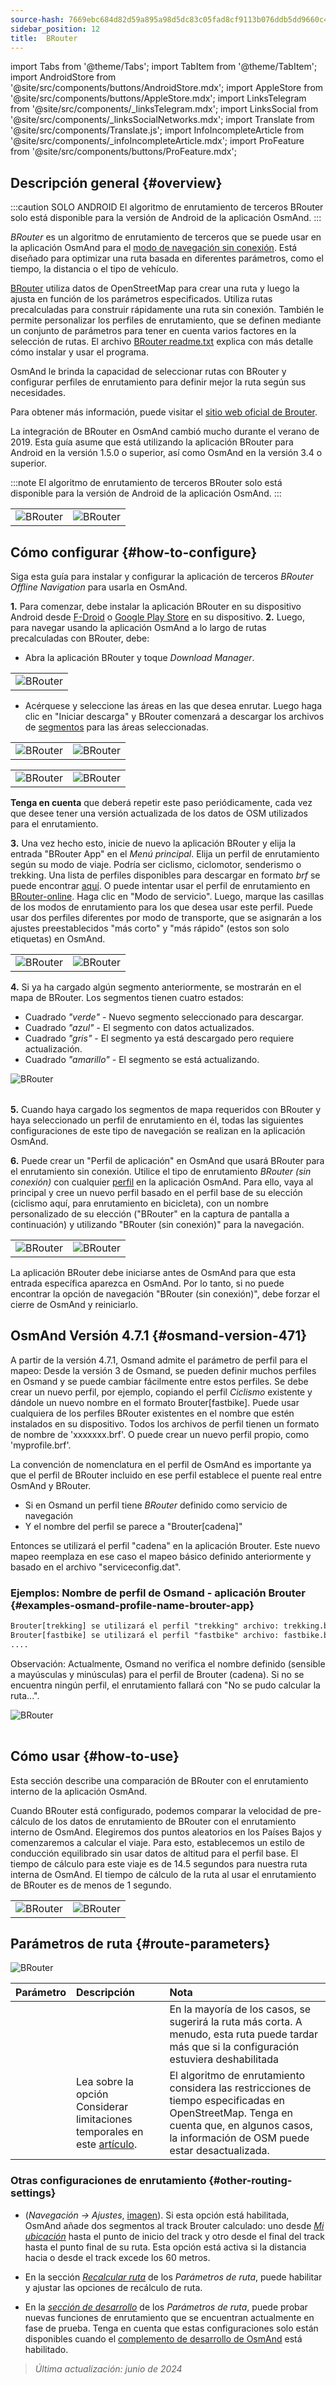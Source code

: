 ```yaml
---
source-hash: 7669ebc684d82d59a895a98d5dc83c05fad8cf9113b076ddb5dd9660c461ce5e
sidebar_position: 12
title:  BRouter
---
```

import Tabs from '@theme/Tabs';
import TabItem from '@theme/TabItem';
import AndroidStore from '@site/src/components/buttons/AndroidStore.mdx';
import AppleStore from '@site/src/components/buttons/AppleStore.mdx';
import LinksTelegram from '@site/src/components/_linksTelegram.mdx';
import LinksSocial from '@site/src/components/_linksSocialNetworks.mdx';
import Translate from '@site/src/components/Translate.js';
import InfoIncompleteArticle from '@site/src/components/_infoIncompleteArticle.mdx';
import ProFeature from '@site/src/components/buttons/ProFeature.mdx';




## Descripción general {#overview}

:::caution SOLO ANDROID
El algoritmo de enrutamiento de terceros BRouter solo está disponible para la versión de Android de la aplicación OsmAnd.
:::

*BRouter* es un algoritmo de enrutamiento de terceros que se puede usar en la aplicación OsmAnd para el [modo de navegación sin conexión](../guidance/navigation-settings.md#navigation-type). Está diseñado para optimizar una ruta basada en diferentes parámetros, como el tiempo, la distancia o el tipo de vehículo.

[BRouter](http://brouter.de/) utiliza datos de OpenStreetMap para crear una ruta y luego la ajusta en función de los parámetros especificados. Utiliza rutas precalculadas para construir rápidamente una ruta sin conexión. También le permite personalizar los perfiles de enrutamiento, que se definen mediante un conjunto de parámetros para tener en cuenta varios factores en la selección de rutas. El archivo [BRouter readme.txt](http://brouter.de/brouter/readme.txt) explica con más detalle cómo instalar y usar el programa.

OsmAnd le brinda la capacidad de seleccionar rutas con BRouter y configurar perfiles de enrutamiento para definir mejor la ruta según sus necesidades.

Para obtener más información, puede visitar el [sitio web oficial de Brouter](http://www.brouter.de/brouter/algorithm.html).

La integración de BRouter en OsmAnd cambió mucho durante el verano de 2019. Esta guía asume que está utilizando la aplicación BRouter para Android en la versión 1.5.0 o superior, así como OsmAnd en la versión 3.4 o superior.

:::note
El algoritmo de enrutamiento de terceros BRouter solo está disponible para la versión de Android de la aplicación OsmAnd.
:::


<table class="blogimage">
    <tr>
        <td><img src={require('@site/static/img/navigation/third/BRouter_overview.png').default} alt="BRouter"/></td>
        <td><img src={require('@site/static/img/navigation/third/BRouter_overview2.png').default} alt="BRouter"/></td>
    </tr>
</table>


## Cómo configurar {#how-to-configure}

Siga esta guía para instalar y configurar la aplicación de terceros *BRouter Offline Navigation* para usarla en OsmAnd.

**1.** Para comenzar, debe instalar la aplicación BRouter en su dispositivo Android desde [F-Droid](https://f-droid.org/packages/btools.routingapp) o [Google Play Store](https://play.google.com/store/apps/details?id=btools.routingapp) en su dispositivo.
**2.** Luego, para navegar usando la aplicación OsmAnd a lo largo de rutas precalculadas con BRouter, debe:


  - Abra la aplicación BRouter y toque *Download Manager*.

<table class="blogimage">
    <tr>
        <td><img src={require('@site/static/img/navigation/third/prof19.png').default} alt="BRouter"/></td>
    </tr>
</table>

  - Acérquese y seleccione las áreas en las que desea enrutar. Luego haga clic en "Iniciar descarga" y BRouter comenzará a descargar los archivos de [segmentos](http://brouter.de/brouter/segments4/) para las áreas seleccionadas.

<table class="blogimage">
    <tr>
        <td><img src={require('@site/static/img/navigation/third/brouter-start-1.png').default} alt="BRouter"/></td>
        <td><img src={require('@site/static/img/navigation/third/brouter-start.png').default} alt="BRouter"/></td>
    </tr>
</table>

<table class="blogimage">
    <tr>
        <td><img src={require('@site/static/img/navigation/third/brouter-downl.png').default} alt="BRouter"/></td>
        <td><img src={require('@site/static/img/navigation/third/brouter-update.png').default} alt="BRouter"/></td>
    </tr>
</table>

**Tenga en cuenta** que deberá repetir este paso periódicamente, cada vez que desee tener una versión actualizada de los datos de OSM utilizados para el enrutamiento.

**3.** Una vez hecho esto, inicie de nuevo la aplicación BRouter y elija la entrada "BRouter App" en el *Menú principal*. Elija un perfil de enrutamiento según su modo de viaje. Podría ser ciclismo, ciclomotor, senderismo o trekking. Una lista de perfiles disponibles para descargar en formato *brf* se puede encontrar [aquí](http://brouter.de/brouter/profiles2/). O puede intentar usar el perfil de enrutamiento en [BRouter-online](http://brouter.de/brouter-web/).
Haga clic en "Modo de servicio". Luego, marque las casillas de los modos de enrutamiento para los que desea usar este perfil. Puede usar dos perfiles diferentes por modo de transporte, que se asignarán a los ajustes preestablecidos "más corto" y "más rápido" (estos son solo etiquetas) en OsmAnd.

<table class="blogimage">
    <tr>
        <td><img src={require('@site/static/img/navigation/third/prof18.png').default} alt="BRouter"/></td>
        <td><img src={require('@site/static/img/navigation/third/prof18a.png').default} alt="BRouter"/></td>
    </tr>
</table>

**4.** Si ya ha cargado algún segmento anteriormente, se mostrarán en el mapa de BRouter. Los segmentos tienen cuatro estados:

- Cuadrado *"verde"* - Nuevo segmento seleccionado para descargar.
- Cuadrado *"azul"* - El segmento con datos actualizados.
- Cuadrado *"gris"* - El segmento ya está descargado pero requiere actualización.
- Cuadrado *"amarillo"* - El segmento se está actualizando.

<table class="blogimage">
    <tr>
    <img src={require('@site/static/img/navigation/third/brouter-downl2.png').default} alt="BRouter"/>
    </tr>
</table>

**5.** Cuando haya cargado los segmentos de mapa requeridos con BRouter y haya seleccionado un perfil de enrutamiento en él, todas las siguientes configuraciones de este tipo de navegación se realizan en la aplicación OsmAnd.

**6.** Puede crear un "Perfil de aplicación" en OsmAnd que usará BRouter para el enrutamiento sin conexión.
Utilice el tipo de enrutamiento *BRouter (sin conexión)* con cualquier [perfil](../../personal/profiles.md) en la aplicación OsmAnd. Para ello, vaya al *<Translate android="true" ids="shared_string_menu,configure_profile,navigation_profile,nav_type_hint,shared_string_offline,shared_string_external,routing_profile_broutrer"/>* principal y cree un nuevo perfil basado en el perfil base de su elección (ciclismo aquí, para enrutamiento en bicicleta), con un nombre personalizado de su elección ("BRouter" en la captura de pantalla a continuación) y utilizando "BRouter (sin conexión)" para la navegación.


<table class="blogimage">
    <tr>
        <td><img src={require('@site/static/img/navigation/third/brouter-2.png').default} alt="BRouter"/></td>
        <td><img src={require('@site/static/img/navigation/third/brouter-3.png').default} alt="BRouter"/></td>
    </tr>
</table>

La aplicación BRouter debe iniciarse antes de OsmAnd para que esta entrada específica aparezca en OsmAnd. Por lo tanto, si no puede encontrar la opción de navegación "BRouter (sin conexión)", debe forzar el cierre de OsmAnd y reiniciarlo.

## OsmAnd Versión 4.7.1 {#osmand-version-471}

A partir de la versión 4.7.1, Osmand admite el parámetro de perfil para el mapeo: Desde la versión 3 de Osmand, se pueden definir muchos perfiles en Osmand y se puede cambiar fácilmente entre estos perfiles. Se debe crear un nuevo perfil, por ejemplo, copiando el perfil *Ciclismo* existente y dándole un nuevo nombre en el formato Brouter[fastbike]. Puede usar cualquiera de los perfiles BRouter existentes en el nombre que estén instalados en su dispositivo. Todos los archivos de perfil tienen un formato de nombre de 'xxxxxxx.brf'. O puede crear un nuevo perfil propio, como 'myprofile.brf'.

La convención de nomenclatura en el perfil de OsmAnd es importante ya que el perfil de BRouter incluido en ese perfil establece el puente real entre OsmAnd y BRouter.

- Si en Osmand un perfil tiene *BRouter* definido como servicio de navegación
- Y el nombre del perfil se parece a "Brouter[cadena]"

Entonces se utilizará el perfil "cadena" en la aplicación Brouter. Este nuevo mapeo reemplaza en ese caso el mapeo básico definido anteriormente y basado en el archivo "serviceconfig.dat".

### Ejemplos: Nombre de perfil de Osmand - aplicación Brouter {#examples-osmand-profile-name-brouter-app}

```xml
Brouter[trekking] se utilizará el perfil "trekking" archivo: trekking.brf
Brouter[fastbike] se utilizará el perfil "fastbike" archivo: fastbike.brf
....
```

Observación:
Actualmente, Osmand no verifica el nombre definido (sensible a mayúsculas y minúsculas) para el perfil de Brouter (cadena).
Si no se encuentra ningún perfil, el enrutamiento fallará con "No se pudo calcular la ruta...".

<table class="blogimage">
    <tr>
    <img src={require('@site/static/img/navigation/third/brouter_profile.png').default} alt="BRouter"/>
    </tr>
</table>

## Cómo usar {#how-to-use}

Esta sección describe una comparación de BRouter con el enrutamiento interno de la aplicación OsmAnd.

Cuando BRouter está configurado, podemos comparar la velocidad de pre-cálculo de los datos de enrutamiento de BRouter con el enrutamiento interno de OsmAnd. Elegiremos dos puntos aleatorios en los Países Bajos y comenzaremos a calcular el viaje. Para esto, establecemos un estilo de conducción equilibrado sin usar datos de altitud para el perfil base. El tiempo de cálculo para este viaje es de 14.5 segundos para nuestra ruta interna de OsmAnd. El tiempo de cálculo de la ruta al usar el enrutamiento de BRouter es de menos de 1 segundo.

<table class="blogimage">
    <tr>
        <td><img src={require('@site/static/img/navigation/third/prof21.jpg').default} alt="BRouter"/></td>
        <td><img src={require('@site/static/img/navigation/third/prof21a.jpg').default} alt="BRouter"/></td>
    </tr>
</table>


## Parámetros de ruta {#route-parameters}

*<Translate android="true" ids="shared_string_menu,shared_string_navigation,shared_string_settings,routing_settings_2,route_parameters"/>*

![BRouter](@site/static/img/navigation/routing/BRouter_route_param.png)

| Parámetro | Descripción | Nota |
|:------------|:---------------|:---------------|
| *<Translate android="true" ids="fast_route_mode"/>* | <Translate android="true" ids="routing_attr_short_way_description"/> <Translate android="true" ids="fast_route_mode_descr"/> | En la mayoría de los casos, se sugerirá la ruta más corta. A menudo, esta ruta puede tardar más que si la configuración estuviera deshabilitada |
| *<Translate android="true" ids="temporary_conditional_routing"/>* | Lea sobre la opción Considerar limitaciones temporales en este [artículo](../routing/osmand-routing.md#consider-temporary-limitations). | El algoritmo de enrutamiento considera las restricciones de tiempo especificadas en OpenStreetMap. Tenga en cuenta que, en algunos casos, la información de OSM puede estar desactualizada. |


### Otras configuraciones de enrutamiento {#other-routing-settings}

- ***<Translate android="true" ids="calculate_osmand_route_without_internet"/>*** (*Navegación → Ajustes*, [imagen](../routing/online-routing.md#online-routing-setting)). Si esta opción está habilitada, OsmAnd añade dos segmentos al track Brouter calculado: uno desde *[Mi ubicación](../../map/interact-with-map.md#my-location-and-zoom)* hasta el punto de inicio del track y otro desde el final del track hasta el punto final de su ruta. Esta opción está activa si la distancia hacia o desde el track excede los 60 metros.

- En la sección [*Recalcular ruta*](../../navigation/guidance/navigation-settings.md#recalculate-route) de los *Parámetros de ruta*, puede habilitar y ajustar las opciones de recálculo de ruta.

- En la [*sección de desarrollo*](../guidance/navigation-settings.md#development-settings) de los *Parámetros de ruta*, puede probar nuevas funciones de enrutamiento que se encuentran actualmente en fase de prueba. Tenga en cuenta que estas configuraciones solo están disponibles cuando el [complemento de desarrollo de OsmAnd](../../plugins/development.md) está habilitado.

> *Última actualización: junio de 2024*